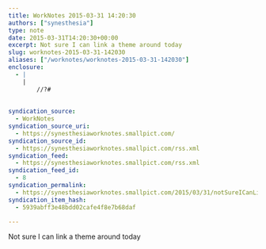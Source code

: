 ```yaml
---
title: WorkNotes 2015-03-31 14:20:30
authors: ["synesthesia"]
type: note
date: 2015-03-31T14:20:30+00:00
excerpt: Not sure I can link a theme around today
slug: worknotes-2015-03-31-142030 
aliases: ["/worknotes/worknotes-2015-03-31-142030"]
enclosure:
  - |
    |
        //?#
        
        
syndication_source:
  - WorkNotes
syndication_source_uri:
  - https://synesthesiaworknotes.smallpict.com/
syndication_source_id:
  - https://synesthesiaworknotes.smallpict.com/rss.xml
syndication_feed:
  - https://synesthesiaworknotes.smallpict.com/rss.xml
syndication_feed_id:
  - 8
syndication_permalink:
  - https://synesthesiaworknotes.smallpict.com/2015/03/31/notSureICanLinkAThemeAroundToday.html
syndication_item_hash:
  - 5939abff3e48bdd02cafe4f8e7b68daf

---
```

Not sure I can link a theme around today